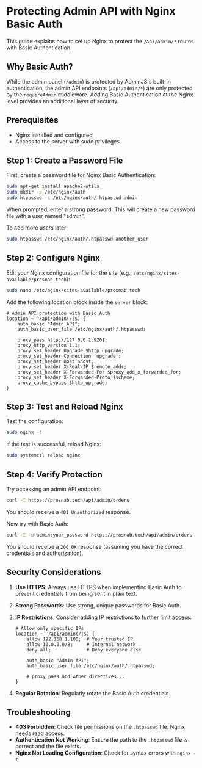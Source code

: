 # Protecting Admin API with Nginx Basic Auth

This guide explains how to set up Nginx to protect the `/api/admin/*` routes with Basic Authentication.

## Why Basic Auth?

While the admin panel (`/admin`) is protected by AdminJS's built-in authentication, the admin API endpoints (`/api/admin/*`) are only protected by the `requireAdmin` middleware. Adding Basic Authentication at the Nginx level provides an additional layer of security.

## Prerequisites

- Nginx installed and configured
- Access to the server with sudo privileges

## Step 1: Create a Password File

First, create a password file for Nginx Basic Authentication:

```bash
sudo apt-get install apache2-utils
sudo mkdir -p /etc/nginx/auth
sudo htpasswd -c /etc/nginx/auth/.htpasswd admin
```

When prompted, enter a strong password. This will create a new password file with a user named "admin".

To add more users later:

```bash
sudo htpasswd /etc/nginx/auth/.htpasswd another_user
```

## Step 2: Configure Nginx

Edit your Nginx configuration file for the site (e.g., `/etc/nginx/sites-available/prosnab.tech`):

```bash
sudo nano /etc/nginx/sites-available/prosnab.tech
```

Add the following location block inside the `server` block:

```nginx
# Admin API protection with Basic Auth
location ~ ^/api/admin(/|$) {
    auth_basic "Admin API";
    auth_basic_user_file /etc/nginx/auth/.htpasswd;
    
    proxy_pass http://127.0.0.1:9201;
    proxy_http_version 1.1;
    proxy_set_header Upgrade $http_upgrade;
    proxy_set_header Connection 'upgrade';
    proxy_set_header Host $host;
    proxy_set_header X-Real-IP $remote_addr;
    proxy_set_header X-Forwarded-For $proxy_add_x_forwarded_for;
    proxy_set_header X-Forwarded-Proto $scheme;
    proxy_cache_bypass $http_upgrade;
}
```

## Step 3: Test and Reload Nginx

Test the configuration:

```bash
sudo nginx -t
```

If the test is successful, reload Nginx:

```bash
sudo systemctl reload nginx
```

## Step 4: Verify Protection

Try accessing an admin API endpoint:

```bash
curl -I https://prosnab.tech/api/admin/orders
```

You should receive a `401 Unauthorized` response.

Now try with Basic Auth:

```bash
curl -I -u admin:your_password https://prosnab.tech/api/admin/orders
```

You should receive a `200 OK` response (assuming you have the correct credentials and authorization).

## Security Considerations

1. **Use HTTPS**: Always use HTTPS when implementing Basic Auth to prevent credentials from being sent in plain text.

2. **Strong Passwords**: Use strong, unique passwords for Basic Auth.

3. **IP Restrictions**: Consider adding IP restrictions to further limit access:

   ```nginx
   # Allow only specific IPs
   location ~ ^/api/admin(/|$) {
       allow 192.168.1.100;  # Your trusted IP
       allow 10.0.0.0/8;     # Internal network
       deny all;             # Deny everyone else
       
       auth_basic "Admin API";
       auth_basic_user_file /etc/nginx/auth/.htpasswd;
       
       # proxy_pass and other directives...
   }
   ```

4. **Regular Rotation**: Regularly rotate the Basic Auth credentials.

## Troubleshooting

- **403 Forbidden**: Check file permissions on the `.htpasswd` file. Nginx needs read access.
- **Authentication Not Working**: Ensure the path to the `.htpasswd` file is correct and the file exists.
- **Nginx Not Loading Configuration**: Check for syntax errors with `nginx -t`.



